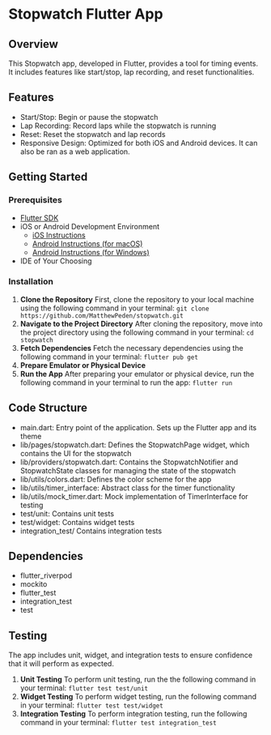 # Stopwatch Flutter App

## Overview

This Stopwatch app, developed in Flutter, provides a tool for timing events. It includes features like start/stop, lap recording, and reset functionalities.

## Features

- Start/Stop: Begin or pause the stopwatch
- Lap Recording: Record laps while the stopwatch is running
- Reset: Reset the stopwatch and lap records
- Responsive Design: Optimized for both iOS and Android devices. It can also be ran as a web application.

## Getting Started
### Prerequisites

- [Flutter SDK](https://docs.flutter.dev/get-started/install)
- iOS or Android Development Environment
  - [iOS Instructions](https://docs.flutter.dev/get-started/install/macos/mobile-ios?tab=virtual)
  - [Android Instructions (for macOS)](https://docs.flutter.dev/get-started/install/macos/mobile-android)
  - [Android Instructions (for Windows)](https://docs.flutter.dev/get-started/install/windows/mobile)
- IDE of Your Choosing

### Installation

1. **Clone the Repository**
    First, clone the repository to your local machine using the following command in your terminal:
    `git clone https://github.com/MatthewPeden/stopwatch.git`
2. **Navigate to the Project Directory**
    After cloning the repository, move into the project directory using the following command in your terminal:
    `cd stopwatch`
3. **Fetch Dependencies**
    Fetch the necessary dependencies using the following command in your terminal:
    `flutter pub get`
4. **Prepare Emulator or Physical Device**
5. **Run the App**
    After preparing your emulator or physical device, run the following command in your terminal to run the app:
    `flutter run`

## Code Structure

- main.dart: Entry point of the application. Sets up the Flutter app and its theme
- lib/pages/stopwatch.dart: Defines the StopwatchPage widget, which contains the UI for the stopwatch
- lib/providers/stopwatch.dart: Contains the StopwatchNotifier and StopwatchState classes for managing the state of the stopwatch
- lib/utils/colors.dart: Defines the color scheme for the app
- lib/utils/timer_interface: Abstract class for the timer functionality
- lib/utils/mock_timer.dart: Mock implementation of TimerInterface for testing
- test/unit: Contains unit tests
- test/widget: Contains widget tests
- integration_test/ Contains integration tests

## Dependencies

- flutter_riverpod
- mockito
- flutter_test
- integration_test
- test

## Testing

The app includes unit, widget, and integration tests to ensure confidence that it will perform as expected.

1. **Unit Testing**
   To perform unit testing, run the the following command in your terminal:
   `flutter test test/unit`
2. **Widget Testing**
    To perform widget testing, run the following command in your terminal:
    `flutter test test/widget`
3. **Integration Testing**
    To perform integration testing, run the following command in your terminal:
    `flutter test integration_test`